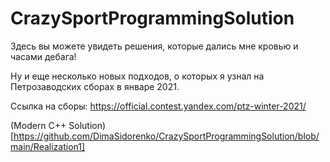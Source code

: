 # CrazySportProgrammingSolution

Здесь вы можете увидеть решения, которые дались мне кровью и часами дебага!

Ну и еще несколько новых подходов, о которых я узнал на Петрозаводских сборах в январе 2021. 

Ссылка на сборы: https://official.contest.yandex.com/ptz-winter-2021/


(Modern C++ Solution)[https://github.com/DimaSidorenko/CrazySportProgrammingSolution/blob/main/Realization1]

